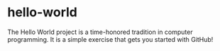 # hello-world
The Hello World project is a time-honored tradition in computer programming. It is a simple exercise that gets you started with GitHub!
